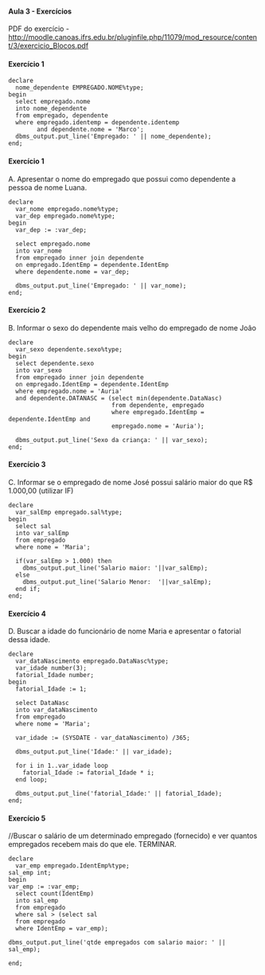 #### Aula 3 - Exercícios
PDF do exercício - 
http://moodle.canoas.ifrs.edu.br/pluginfile.php/11079/mod_resource/content/3/exercicio_Blocos.pdf

#### Exercício 1 
```
declare 
  nome_dependente EMPREGADO.NOME%type;
begin
  select empregado.nome
  into nome_dependente
  from empregado, dependente
  where empregado.identemp = dependente.identemp
        and dependente.nome = 'Marco';
  dbms_output.put_line('Empregado: ' || nome_dependente);
end;
```
#### Exercício 1
A. Apresentar o nome do empregado que possui como dependente a pessoa de nome Luana. 
```
declare
  var_nome empregado.nome%type;
  var_dep empregado.nome%type;
begin
  var_dep := :var_dep;
  
  select empregado.nome 
  into var_nome
  from empregado inner join dependente
  on empregado.IdentEmp = dependente.IdentEmp 
  where dependente.nome = var_dep;
  
  dbms_output.put_line('Empregado: ' || var_nome);
end;
```
#### Exercício 2
B. Informar o sexo do dependente mais velho do empregado de nome João
```
declare
  var_sexo dependente.sexo%type;
begin
  select dependente.sexo
  into var_sexo 
  from empregado inner join dependente
  on empregado.IdentEmp = dependente.IdentEmp 
  where empregado.nome = 'Auria'
  and dependente.DATANASC = (select min(dependente.DataNasc) 
                             from dependente, empregado
                             where empregado.IdentEmp = dependente.IdentEmp and 
                             empregado.nome = 'Auria');
  
  dbms_output.put_line('Sexo da criança: ' || var_sexo);
end;
```
#### Exercício 3
C. Informar se o empregado de nome José possui salário maior do que R$ 1.000,00 (utilizar IF)
```
declare
  var_salEmp empregado.sal%type;
begin
  select sal
  into var_salEmp
  from empregado  
  where nome = 'Maria';
  
  if(var_salEmp > 1.000) then
    dbms_output.put_line('Salario maior: '||var_salEmp);
  else
    dbms_output.put_line('Salario Menor:  '||var_salEmp);
  end if;
end;
```
#### Exercício 4
D. Buscar a idade do funcionário de nome Maria e apresentar o fatorial dessa idade.
```
declare
  var_dataNascimento empregado.DataNasc%type;
  var_idade number(3);
  fatorial_Idade number;
begin
  fatorial_Idade := 1;

  select DataNasc
  into var_dataNascimento
  from empregado  
  where nome = 'Maria';
  
  var_idade := (SYSDATE - var_dataNascimento) /365;

  dbms_output.put_line('Idade:' || var_idade);
  
  for i in 1..var_idade loop
    fatorial_Idade := fatorial_Idade * i;
  end loop;
    
  dbms_output.put_line('fatorial_Idade:' || fatorial_Idade);
end;
```
#### Exercício 5
//Buscar o salário de um determinado empregado (fornecido) e ver quantos empregados
recebem mais do que ele. TERMINAR.
```
declare
  var_emp empregado.IdentEmp%type;
sal_emp int;
begin
var_emp := :var_emp;
  select count(IdentEmp)
  into sal_emp 
  from empregado  
  where sal > (select sal
  from empregado
  where IdentEmp = var_emp);

dbms_output.put_line('qtde empregados com salario maior: ' || sal_emp);

end;
```
